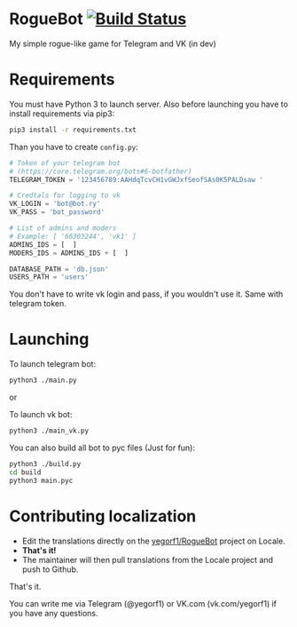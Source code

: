 # RogueBot [![Build Status](https://travis-ci.org/yegorf1/RogueBot.svg?branch=master)](https://travis-ci.org/yegorf1/RogueBot)
My simple rogue-like game for Telegram and VK (in dev)

# Requirements
You must have Python 3 to launch server. Also before launching you have to install requirements via pip3:
```Bash
pip3 install -r requirements.txt
```

Than you have to create `config.py`:

```Python
# Token of your telegram bot
# (https://core.telegram.org/bots#6-botfather)
TELEGRAM_TOKEN = '123456789:AAHdqTcvCH1vGWJxfSeofSAs0K5PALDsaw '

# Credtals for logging to vk
VK_LOGIN = 'bot@bot.ry'
VK_PASS = 'bot_password'

# List of admins and moders
# Example: [ '66303244', 'vk1' ]
ADMINS_IDS = [  ]
MODERS_IDS = ADMINS_IDS + [  ]

DATABASE_PATH = 'db.json'
USERS_PATH = 'users'
```

You don't have to write vk login and pass, if you wouldn't use it. Same with telegram token.

# Launching

To launch telegram bot:
```Bash
python3 ./main.py
```

or

To launch vk bot:
```Bash
python3 ./main_vk.py
```

You can also build all bot to pyc files (Just for fun):
```Bash
python3 ./build.py
cd build
python3 main.pyc
```

# Contributing localization

- Edit the translations directly on the [yegorf1/RogueBot](http://www.localeapp.com/projects/public?search=yegorf1/RogueBot) project on Locale.
- **That's it!**
- The maintainer will then pull translations from the Locale project and push to Github.

That's it.

You can write me via Telegram (@yegorf1) or VK.com (vk.com/yegorf1) if you have any questions.
